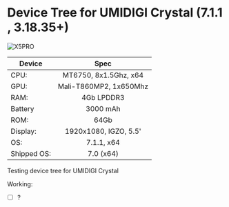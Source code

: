 
#                                       Device Tree for UMIDIGI Crystal (7.1.1 , 3.18.35+)
 
 ![X5PRO](http://gearopen.com/wp-content/uploads/2017/08/umidigi-crystal-obr1.jpg)
 
 | Device | Spec                     |
 | ---------------|:--------------------:|
 | CPU:           | MT6750, 8x1.5Ghz, x64 |
 | GPU:           | Mali-T860MP2, 1x650Mhz  |
 | RAM:           | 4Gb LPDDR3           |
 | Battery		  | 3000 mAh			 |
 | ROM:           | 64Gb                 |
 | Display:       | 1920х1080, IGZO, 5.5'    |
 | OS:            | 7.1.1, x64           |
 | Shipped OS:    | 7.0 (x64)       |
 
Testing device tree for UMIDIGI Crystal

Working:
 -[ ] ?